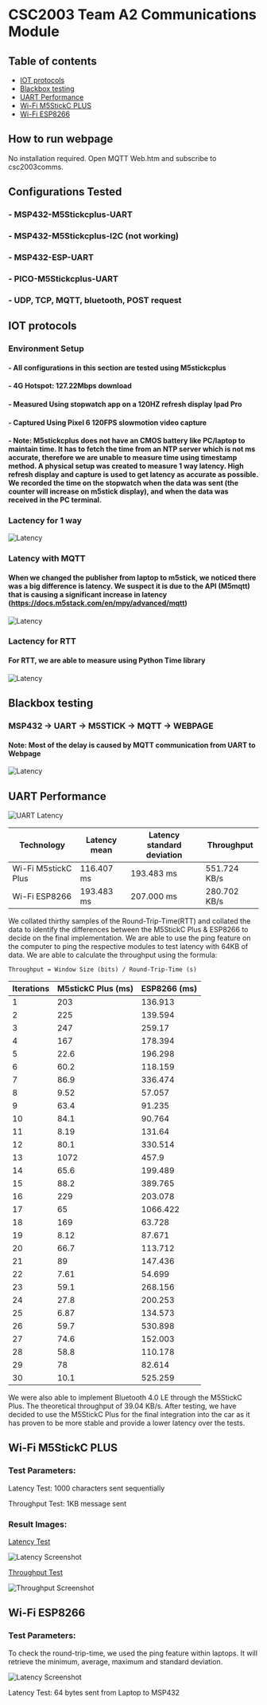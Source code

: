 # CSC2003 Team A2 Communications Module
## Table of contents
* [IOT protocols](#iot-protocols)
* [Blackbox testing](#blackbox-testing)
* [UART Performance](#uart-performance)
* [Wi-Fi M5StickC PLUS](#wi-fi-m5stickc-plus)
* [Wi-Fi ESP8266](#wi-fi-esp8266)

## How to run webpage
No installation required. Open MQTT Web.htm and subscribe to csc2003comms.

## Configurations Tested
### - MSP432-M5Stickcplus-UART
### - MSP432-M5Stickcplus-I2C (not working)
### - MSP432-ESP-UART
### - PICO-M5Stickcplus-UART 
### - UDP, TCP, MQTT, bluetooth, POST request

## IOT protocols
### Environment Setup
#### - All configurations in this section are tested using M5stickcplus
#### - 4G Hotspot: 127.22Mbps download
#### - Measured Using stopwatch app on a 120HZ refresh display Ipad Pro
#### - Captured Using Pixel 6 120FPS slowmotion video capture
#### - Note: M5stickcplus does not have an CMOS battery like PC/laptop to maintain time. It has to fetch the time from an NTP server which is not ms accurate, therefore we are unable to measure time using timestamp method. A physical setup was created to measure 1 way latency. High refresh display and capture is used to get latency as accurate as possible. We recorded the time on the stopwatch when the data was sent (the counter will increase on m5stick display), and when the data was received in the PC terminal.

### Lactency for 1 way
![Latency](./assets/protocol1way.png)

### Latency with MQTT
#### When we changed the publisher from laptop to m5stick, we noticed there was a big difference is latency. We suspect it is due to the API (M5mqtt) that is causing a significant increase in latency (https://docs.m5stack.com/en/mpy/advanced/mqtt)
![Latency](./assets/protocol1wayMQTT.png)

### Lactency for RTT
#### For RTT, we are able to measure using Python Time library
![Latency](./assets/protocolRTT.png)

## Blackbox testing
### MSP432 -> UART -> M5STICK -> MQTT -> WEBPAGE
#### Note: Most of the delay is caused by MQTT communication from UART to Webpage
![Latency](./assets/blackbox.png)

## UART Performance
![UART Latency](./assets/UARTwifiChart.png)

|Technology          |Latency mean     |Latency standard deviation|Throughput
|--------------------|-----------------|-----------|-|
|Wi-Fi M5stickC Plus |116.407 ms       |193.483 ms|551.724 KB/s|
|Wi-Fi ESP8266       |193.483 ms       |207.000 ms|280.702 KB/s|

We collated thirthy samples of the Round-Trip-Time(RTT) and collated the data to identify the differences between the M5StickC Plus & ESP8266 to decide on the final implementation. We are able to use the ping feature on the computer to ping the respective modules to test latency with 64KB of data. We are able to calculate the throughput using the formula: 

`Throughput = Window Size (bits) / Round-Trip-Time (s)`

|Iterations          |M5stickC Plus (ms)    |ESP8266 (ms) |
|--------------------|-----------------|-----------|
|1	|203	|136.913|
|2	|225	|139.594|
|3	|247	|259.17|
|4	|167	|178.394|
|5	|22.6	|196.298|
|6	|60.2	|118.159|
|7	|86.9	|336.474|
|8	|9.52	|57.057|
|9	|63.4	|91.235|
|10	|84.1	|90.764|
|11	|8.19	|131.64|
|12	|80.1	|330.514|
|13	|1072	|457.9|
|14	|65.6	|199.489|
|15	|88.2	|389.765|
|16	|229	|203.078|
|17	|65	|1066.422|
|18	|169	|63.728|
|19	|8.12	|87.671|
|20	|66.7	|113.712|
|21	|89	|147.436|
|22	|7.61	|54.699|
|23	|59.1	|268.156|
|24	|27.8	|200.253|
|25	|6.87	|134.573|
|26	|59.7	|530.898|
|27	|74.6	|152.003|
|28	|58.8	|110.178|
|29	|78	|82.614|
|30	|10.1|	525.259|

We were also able to implement Bluetooth 4.0 LE through the M5StickC Plus. The theoretical throughput of 39.04 KB/s. After testing, we have decided to use the M5StickC Plus for the final integration into the car as it has proven to be more stable and provide a lower latency over the tests.

## Wi-Fi M5StickC PLUS
### Test Parameters:
Latency Test: 1000 characters sent sequentially

Throughput Test: 1KB message sent

### Result Images:

<ins>Latency Test</ins>

![Latency Screenshot](./assets/ttermpro_m5_latency.png)

<ins>Throughput Test</ins>

![Throughput Screenshot](./assets/ttermpro_m5_throughput.png)

## Wi-Fi ESP8266
### Test Parameters:
To check the round-trip-time, we used the ping feature within laptops. It will retrieve the minimum, average, maximum and standard deviation.

![Latency Screenshot](./assets/espLatency.png)

Latency Test: 64 bytes sent from Laptop to MSP432
